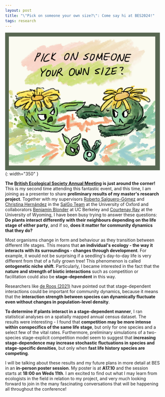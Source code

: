 ```yaml
---
layout: post
title: "\"Pick on someone your own size?\": Come say hi at BES2024!"
tags: research
---
```


![thumbnail](/assets/images/posts/08122024_bes_illustration.jpg){: width="350" }

**The [British Ecological Society Annual Meeting](https://www.britishecologicalsociety.org/events/bes-annual-meeting-2024/) is just around the corner!** This is my second time attending this fantastic event, and this time, I am joining as a presenter to share **preliminary results of my master's research project**. Together with my supervisors [Roberto Salguero-Gómez](https://www.biology.ox.ac.uk/people/rob-salguero-gomez) and [Christina Hernández](https://www.biology.ox.ac.uk/people/christina-hernandez) in the [SalGo Team](https://www.salgo.ox.ac.uk/) at the University of Oxford and collaborators [Benjamin Blonder](https://benjaminblonder.org/people/principal-investigator/) at UC Berkeley and [Courtenay Ray](https://courtenayray.com/) at the University of Wyoming, I have been busy trying to answer these questions: **Do plants interact differently with their neighbours depending on the life stage of either party**, and if so, **does it matter for community dynamics that they do?**

Most organisms change in form and behaviour as they transition between different life stages. This means that **an individual's ecology - the way it interacts with its surroundings - changes through development**. For example, it would not be surprising if a seedling's day-to-day life is very different from that of a fully grown tree! This phenomenon is called **ontogenetic niche shift**. Particularly, I became interested in the fact that the **nature and strength of biotic interactions** such as competition or facilitation could also be **stage-dependent** in this way.

Researchers like [de Roos (2021)](https://doi.org/10.1073/pnas.2023709118) have pointed out that stage-dependent interactions could be important for community dynamics, because it means that the **interaction strength between species can dynamically fluctuate even without changes in population-level density**.

**To determine if plants interact in a stage-dependent manner**, I ran statistical analyses on a spatially mapped annual census dataset. The results were interesting - I found that **competition may be more intense within conspecifics of the same life stage**, but only for one species and a select few of the vital rates. Furthermore, preliminary simulations of a two-species stage-explicit competition model seem to suggest that **increasing stage-dependence may increase stochastic fluctuations in species and stage-specific densities**, but only when **fast life history species are competing**.

I will be talking about these results and my future plans in more detail at BES in an **in-person poster session**. My poster is at **A17.10** and the session starts at **18:00 on Weds 11th**. I am excited to find out what I may learn from ecologists in the field in relation to my project, and very much looking forward to join in the many fascinating conversations that will be happening all throughout the conference!